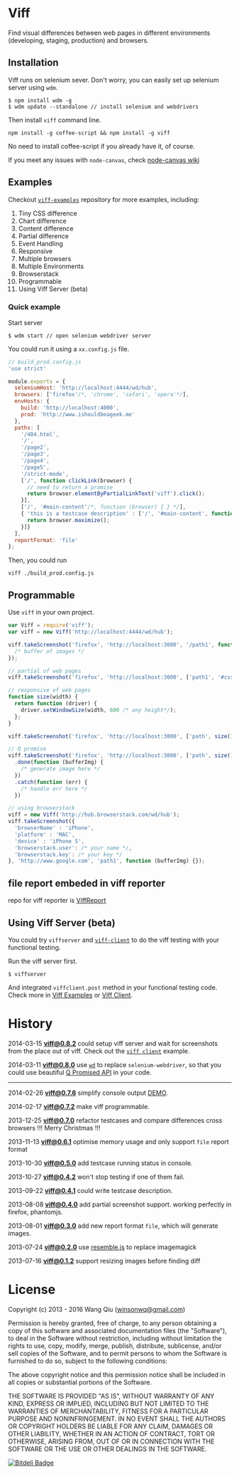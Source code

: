 # Viff

Find visual differences between web pages in different environments (developing, staging, production) and browsers.

## Installation

Viff runs on selenium sever. Don't worry, you can easily set up selenium server using `wdm`.

```
$ npm install wdm -g
$ wdm update --standalone // install selenium and webdrivers
```
Then install `viff` command line.

```
npm install -g coffee-script && npm install -g viff
```
No need to install coffee-script if you already have it, of course.

If you meet any issues with `node-canvas`, check [node-canvas wiki](https://github.com/LearnBoost/node-canvas/wiki/Installation---OSX)

## Examples

Checkout [`viff-examples`](https://github.com/winsonwq/viff-examples) repository for more examples, including:

1. Tiny CSS difference
2. Chart difference
3. Content difference
4. Partial difference
5. Event Handling
6. Responsive
7. Multiple browsers
8. Multiple Environments
9. Browserstack
10. Programmable
11. Using Viff Server (beta)

### Quick example

Start server

```
$ wdm start // open selenium webdriver server
```

You could run it using a `xx.config.js` file.

```javascript
// build_prod.config.js
'use strict'

module.exports = {
  seleniumHost: 'http://localhost:4444/wd/hub',
  browsers: ['firefox'/*, 'chrome', 'safari', 'opera'*/],
  envHosts: {
    build: 'http://localhost:4000',
    prod: 'http://www.ishouldbeageek.me'
  },
  paths: [
    '/404.html',
    '/',
    '/page2',
    '/page3',
    '/page4',
    '/page5',
    '/strict-mode',
    ['/', function clickLink(browser) {
      // need to return a promise
      return browser.elementByPartialLinkText('viff').click();
    }],
    ['/', '#main-content'/*, function (browser) { } */],
    { 'this is a testcase description' : ['/', '#main-content', function(browser) {
      return browser.maximize();
    }]}
  ],
  reportFormat: 'file'
};
```

Then, you could run

```
viff ./build_prod.config.js
```

## Programmable

Use `viff` in your own project.

```javascript
var Viff = require('viff');
var viff = new Viff('http://localhost:4444/wd/hub');

viff.takeScreenshot('firefox', 'http://localhost:3000', '/path1', function (bufferImg) {
  /* buffer of images */  
});

// partial of web pages
viff.takeScreenshot('firefox', 'http://localhost:3000', ['path1', '#css-selecor'], function (bufferPartialImg) {});

// responsive of web pages
function size(width) {
  return function (driver) {
    driver.setWindowSize(width, 600 /* any height*/);
  };
}

viff.takeScreenshot('firefox', 'http://localhost:3000', ['path', size(1024)], function (bufferImg) {});

// Q promise
viff.takeScreenshot('firefox', 'http://localhost:3000', ['path', size(1024)])
  .done(function (bufferImg) {
    /* generate image here */
  })
  .catch(function (err) {
    /* handle err here */
  })

// using browserstack
viff = new Viff('http://hub.browserstack.com/wd/hub');
viff.takeScreenshot({
  'browserName' : 'iPhone',
  'platform' : 'MAC',
  'device' : 'iPhone 5',
  'browserstack.user': /* your name */,
  'browserstack.key': /* your key */
}, 'http://www.google.com', 'path1', function (bufferImg) {});
```

## file report embeded in viff reporter

repo for viff reporter is [ViffReport](https://github.com/xjsi/ViffReport)

## Using Viff Server (beta)

You could try `viffserver` and [`viff-client`](https://github.com/winsonwq/viff-client) to do the viff testing with your functional testing.

Run the viff server first.

```
$ viffserver
```

And integrated `viffclient.post` method in your functional testing code. Check more in [Viff Examples](https://github.com/winsonwq/viff-examples) or [Viff Client](https://github.com/winsonwq/viff-client).

# History

2014-03-15 **viff@0.8.2** could setup viff server and wait for screenshots from the place out of viff. Check out the [`viff client`](https://github.com/winsonwq/viff-client) example.

2014-03-11 **viff@0.8.0** use [`wd`](https://github.com/admc/wd) to replace `selenium-webdriver`, so that you could use beautiful [Q Promised API](https://github.com/admc/wd/blob/master/doc/api.md) in your code.

---

2014-02-26 **viff@0.7.6** simplify console output [DEMO](https://asciinema.org/a/7903).

2014-02-17 **viff@0.7.2** make viff programmable.

2013-12-25 **viff@0.7.0** refactor testcases and compare differences cross browsers !!! Merry Christmas !!!

2013-11-13 **viff@0.6.1** optimise memory usage and only support `file` report format

2013-10-30 **viff@0.5.0** add testcase running status in console.

2013-10-27 **viff@0.4.2** won't stop testing if one of them fail.

2013-09-22 **viff@0.4.1** could write testcase description.

2013-08-08 **viff@0.4.0**  add partial screenshot support. working perfectly in firefox, phantomjs.

2013-08-01 **viff@0.3.0**  add new report format `file`, which will generate images.

2013-07-24 **viff@0.2.0**  use [resemble.js](https://github.com/Huddle/Resemble.js) to replace imagemagick

2013-07-16 **viff@0.1.2**  support resizing images before finding diff

# License

Copyright (c) 2013 - 2016 Wang Qiu (winsonwq@gmail.com)

Permission is hereby granted, free of charge, to any person
obtaining a copy of this software and associated documentation
files (the "Software"), to deal in the Software without
restriction, including without limitation the rights to use,
copy, modify, merge, publish, distribute, sublicense, and/or sell
copies of the Software, and to permit persons to whom the
Software is furnished to do so, subject to the following
conditions:

The above copyright notice and this permission notice shall be
included in all copies or substantial portions of the Software.

THE SOFTWARE IS PROVIDED "AS IS", WITHOUT WARRANTY OF ANY KIND,
EXPRESS OR IMPLIED, INCLUDING BUT NOT LIMITED TO THE WARRANTIES
OF MERCHANTABILITY, FITNESS FOR A PARTICULAR PURPOSE AND
NONINFRINGEMENT. IN NO EVENT SHALL THE AUTHORS OR COPYRIGHT
HOLDERS BE LIABLE FOR ANY CLAIM, DAMAGES OR OTHER LIABILITY,
WHETHER IN AN ACTION OF CONTRACT, TORT OR OTHERWISE, ARISING
FROM, OUT OF OR IN CONNECTION WITH THE SOFTWARE OR THE USE OR
OTHER DEALINGS IN THE SOFTWARE.


[![Bitdeli Badge](https://d2weczhvl823v0.cloudfront.net/winsonwq/viff/trend.png)](https://bitdeli.com/free "Bitdeli Badge")
